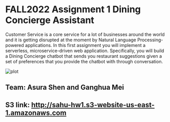 # FALL2022 Assignment 1 Dining Concierge Assistant

Customer Service is a core service for a lot of businesses around the world and it is getting 
disrupted at the moment by Natural Language Processing-powered applications. In this first 
assignment you will implement a serverless, microservice-driven web application. Specifically, 
you will build a Dining Concierge chatbot that sends you restaurant suggestions given a set of 
preferences that you provide the chatbot with through conversation.



![plot](https://github.com/gm3044/COMS6998_CCBD_Assignment1/blob/02d7dbe9dac637a0f6712f948ad4f8fd96386d33/Assignment%201%20Dining%20Concierge%20Assistant/chatbot-suggestion-main/high_level_archiecture_diagram.png)

## Team: Asura Shen and Ganghua Mei

## S3 link: http://sahu-hw1.s3-website-us-east-1.amazonaws.com
